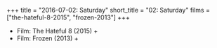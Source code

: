 +++
title = "2016-07-02: Saturday"
short_title = "02: Saturday"
films = ["the-hateful-8-2015", "frozen-2013"]
+++


* Film: The Hateful 8 (2015) +
* Film: Frozen (2013) +
